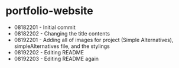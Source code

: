 # portfolio-website

- 08182201 - Initial commit
- 08182202 - Changing the title contents
- 08192201 - Adding all of images for project (Simple Alternatives), simpleAlternatives file, and the stylings
- 08192202 - Editing README
- 08192203 - Editing README again
